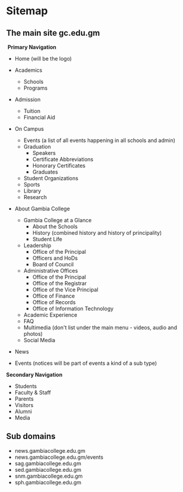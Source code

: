 # Sitemap

## The main site gc.edu.gm

​	**Primary Navigation**

- Home (will be the logo)

- Academics

  - Schools
  - Programs

- Admission

  - Tuition
  - Financial Aid
  
- On Campus

  - Events (a list of all events happening in all schools and admin)
  - Graduation
    - Speakers
    - Certificate Abbreviations
    - Honorary Certificates
    - Graduates
  - Student Organizations
  - Sports
  - Library
  - Research

- About Gambia College
  
  - Gambia College at a Glance
    - About the Schools
    - History (combined history and history of principality)
    - Student Life
  - Leadership
    - Office of the Principal
    - Officers and HoDs
    - Board of Council
  - Administrative Offices
    - Office of the Principal
    - Office of the Registrar
    - Office of the Vice Principal
    - Office of Finance
    - Office of Records
    - Office of Information Technology
  - Academic Experience
  - FAQ
  - Multimedia (don't list under the main menu - videos, audio and photos)
  - Social Media
  
- News 
  
- Events (notices will be part of events a kind of a sub type)
  
  

**Secondary Navigation**

- Students
- Faculty & Staff
- Parents
- Visitors
- Alumni
- Media

## Sub domains

- news.gambiacollege.edu.gm
- news.gambiacollege.edu.gm/events
- sag.gambiacollege.edu.gm
- sed.gambiacollege.edu.gm
- snm.gambiacollege.edu.gm
- sph.gambiacollege.edu.gm

















